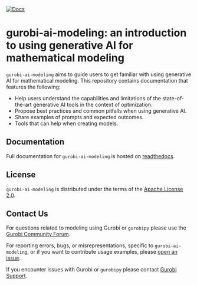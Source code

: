 [![Docs](https://readthedocs.org/projects/gurobi-ai-modeling/badge/?version=latest)](https://gurobi-ai-modeling.readthedocs.io/en/latest/?badge=latest)

# gurobi-ai-modeling: an introduction to using generative AI for mathematical modeling

`gurobi-ai-modeling` aims to guide users to get familiar with using generative AI for mathematical modeling.
This repository contains documentation that features the following:

- Help users understand the capabilities and limitations of the state-of-the-art generative AI tools in the context of optimization.
- Propose best practices and common pitfalls when using generative AI.
- Share examples of prompts and expected outcomes.
- Tools that can help when creating models.

## Documentation

Full documentation for `gurobi-ai-modeling` is hosted on [readthedocs](gurobi-ai-modeling.readthedocs.io/en/latest).

## License

`gurobi-ai-modeling` is distributed under the terms of the [Apache License 2.0](https://spdx.org/licenses/Apache-2.0.html).

## Contact Us

For questions related to modeling using Gurobi or `gurobipy` please use the [Gurobi Community Forum](https://support.gurobi.com/hc/en-us/community/topics/360001080511-Modeling).

For reporting errors, bugs, or misrepresentations, specific to `gurobi-ai-modeling`, or if you want to contribute usage examples, please [open an issue](https://github.com/Gurobi/gurobi-ai-modeling/issues).

If you encounter issues with Gurobi or `gurobipy` please contact [Gurobi Support](https://support.gurobi.com/hc/en-us).
